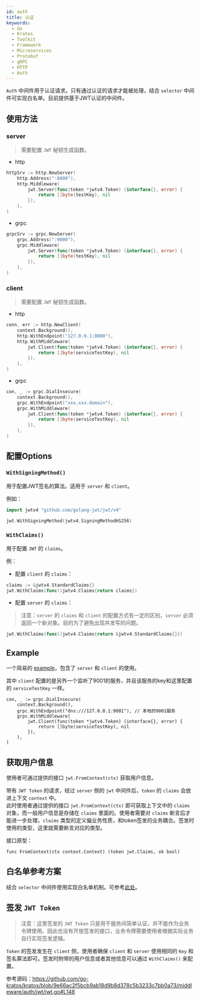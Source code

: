 ```yaml
---
id: auth
title: 认证
keywords:
  - Go
  - Kratos
  - Toolkit
  - Framework
  - Microservices
  - Protobuf
  - gRPC
  - HTTP
  - Auth
---
```


`Auth` 中间件用于认证请求。只有通过认证的请求才能被处理，结合 `selector` 中间件可实现白名单。目前提供基于JWT认证的中间件。

## 使用方法

### server

> 需要配置 `JWT` 秘钥生成函数。

- http

```go
httpSrv := http.NewServer(
	http.Address(":8000"),
	http.Middleware(
		jwt.Server(func(token *jwtv4.Token) (interface{}, error) {
			return []byte(testKey), nil
		}),
	),
)
```

- grpc

```go
grpcSrv := grpc.NewServer(
	grpc.Address(":9000"),
	grpc.Middleware(
		jwt.Server(func(token *jwtv4.Token) (interface{}, error) {
			return []byte(testKey), nil
		}),
	),
)
```

### client

> 需要配置 `JWT` 秘钥生成函数。

- http

```go
conn, err := http.NewClient(
	context.Background(),
	http.WithEndpoint("127.0.0.1:8000"),
	http.WithMiddleware(
		jwt.Client(func(token *jwtv4.Token) (interface{}, error) {
			return []byte(serviceTestKey), nil
		}),
	),
)
```

- grpc

```go
con, _ := grpc.DialInsecure(
	context.Background(),
	grpc.WithEndpoint("xxx.xxx.domain"),
	grpc.WithMiddleware(
		jwt.Client(func(token *jwtv4.Token) (interface{}, error) {
			return []byte(serviceTestKey), nil
		}),
	),
)
```

## 配置Options

### `WithSigningMethod()`

用于配置JWT签名的算法。适用于 `server` 和 `client`。

例如：

```go
import jwtv4 "github.com/golang-jwt/jwt/v4"

jwt.WithSigningMethod(jwtv4.SigningMethodHS256)
```

### `WithClaims()`

用于配置 `JWT` 的 `claims`。

例：

- 配置 `client` 的 `claims`：

```go
claims := &jwtv4.StandardClaims{}
jwt.WithClaims(func()jwtv4.Claims{return claims})
```

- 配置 `server` 的 `claims`：

> 注意：`server` 的 `claims` 和 `client` 的配置方式有一定的区别，`server` 必须返回一个新对象。目的为了避免出现并发写的问题。
```go
jwt.WithClaims(func()jwtv4.Claims{return &jwtv4.StandardClaims{}})
```

## Example

一个简易的 [example](https://github.com/go-kratos/examples/blob/main/auth/jwt/main.go)，包含了 `server` 和 `client` 的使用。

其中 `client` 配置的是另外一个监听了9001的服务，并且该服务的key和这里配置的 `serviceTestKey` 一样。

```golang
con, _ := grpc.DialInsecure(
	context.Background(),
	grpc.WithEndpoint("dns:///127.0.0.1:9001"), // 本地的9001服务
	grpc.WithMiddleware(
		jwt.Client(func(token *jwtv4.Token) (interface{}, error) {
			return []byte(serviceTestKey), nil
		}),
	),
)
```

## 获取用户信息

使用者可通过提供的接口 `jwt.FromContext(ctx)` 获取用户信息。

带有 `JWT Token` 的请求，经过 `server` 侧的 `jwt` 中间件后，`token` 的 `claims` 会放进上下文 `context` 中。  
此时使用者通过提供的接口 `jwt.FromContext(ctx)` 即可获取上下文中的 `claims` 对象，而一般用户信息是存储在 `claims` 里面的。使用者需要对 `claims` 断言后才能进一步处理，`claims` 类型的定义偏业务性质，和token签发的业务耦合。签发时使用的类型，这里就需要断言对应的类型。

接口原型：

```golang
func FromContext(ctx context.Context) (token jwt.Claims, ok bool)
```

## 白名单参考方案

结合 `selector` 中间件使用实现白名单机制。可参考[此处](https://github.com/go-kratos/beer-shop/blob/b12402ebc618c4563e69757e65a6db4dd767a869/app/shop/interface/internal/server/http.go#L26)。

## 签发 `JWT Token`

> 注意：这里签发的 `JWT Token` 只是用于服务间简单认证，并不能作为业务令牌使用。因此也没有开放签发的接口，业务令牌需要使用者根据实际业务自行实现签发逻辑。

`Token` 的签发发生在 `client` 侧，使用者确保 `client` 和 `server` 使用相同的 `Key` 和签名算法即可。签发时附带的用户信息或者其他信息可以通过 `WithClaims()` 来配置。

参考源码：https://github.com/go-kratos/kratos/blob/9e66ac2f5bcb9ab18d9b8d378c5b3233c7bb0a73/middleware/auth/jwt/jwt.go#L148





